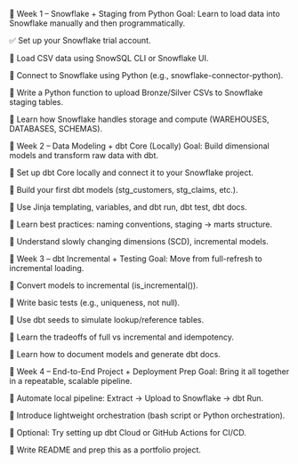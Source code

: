 🔹 Week 1 – Snowflake + Staging from Python
Goal: Learn to load data into Snowflake manually and then programmatically.

✅ Set up your Snowflake trial account.

🔹 Load CSV data using SnowSQL CLI or Snowflake UI.

🔹 Connect to Snowflake using Python (e.g., snowflake-connector-python).

🔹 Write a Python function to upload Bronze/Silver CSVs to Snowflake staging tables.

🧠 Learn how Snowflake handles storage and compute (WAREHOUSES, DATABASES, SCHEMAS).

🔹 Week 2 – Data Modeling + dbt Core (Locally)
Goal: Build dimensional models and transform raw data with dbt.

🔹 Set up dbt Core locally and connect it to your Snowflake project.

🔹 Build your first dbt models (stg_customers, stg_claims, etc.).

🔹 Use Jinja templating, variables, and dbt run, dbt test, dbt docs.

🔹 Learn best practices: naming conventions, staging → marts structure.

🧠 Understand slowly changing dimensions (SCD), incremental models.

🔹 Week 3 – dbt Incremental + Testing
Goal: Move from full-refresh to incremental loading.

🔹 Convert models to incremental (is_incremental()).

🔹 Write basic tests (e.g., uniqueness, not null).

🔹 Use dbt seeds to simulate lookup/reference tables.

🔹 Learn the tradeoffs of full vs incremental and idempotency.

🧠 Learn how to document models and generate dbt docs.

🔹 Week 4 – End-to-End Project + Deployment Prep
Goal: Bring it all together in a repeatable, scalable pipeline.

🔹 Automate local pipeline: Extract → Upload to Snowflake → dbt Run.

🔹 Introduce lightweight orchestration (bash script or Python orchestration).

🔹 Optional: Try setting up dbt Cloud or GitHub Actions for CI/CD.

🔹 Write README and prep this as a portfolio project.